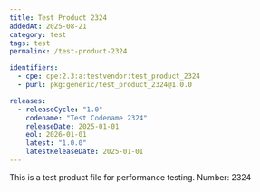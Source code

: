 ```yaml
---
title: Test Product 2324
addedAt: 2025-08-21
category: test
tags: test
permalink: /test-product-2324

identifiers:
  - cpe: cpe:2.3:a:testvendor:test_product_2324
  - purl: pkg:generic/test_product_2324@1.0.0

releases:
  - releaseCycle: "1.0"
    codename: "Test Codename 2324"
    releaseDate: 2025-01-01
    eol: 2026-01-01
    latest: "1.0.0"
    latestReleaseDate: 2025-01-01
---
```


This is a test product file for performance testing. Number: 2324
